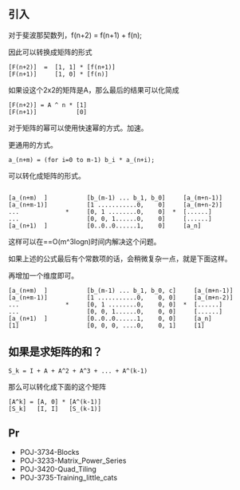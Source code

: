 ## 引入

对于斐波那契数列，f(n+2) = f(n+1) + f(n);

因此可以转换成矩阵的形式
```
[F(n+2)]  =  [1, 1] * [f(n+1)]
[F(n+1)]     [1, 0] * [f(n)]
```
如果设这个2x2的矩阵是A，那么最后的结果可以化简成
```
[F(n+2)] = A ^ n * [1]
[F(n+1)]           [0]
```

对于矩阵的幂可以使用快速幂的方式。加速。


更通用的方式。

```
a_(n+m) = (for i=0 to m-1) b_i * a_(n+i);
```

可以转化成矩阵的形式。

```

[a_(n+m)  ]           [b_(m-1) ... b_1, b_0]     [a_(m+n-1)]
[a_(n+m-1)]           [1 ...........0,    0]     [a_(m+n-2)]
...             *     [0, 1 ........0,    0]  *  [......]
...                   [0, 0, 1......0,    0]     [......]
[a_(n+1)  ]           [0..0..0......1,    0]     [a_n]

```

这样可以在==O(m^3logn)时间内解决这个问题。

如果上述的公式最后有个常数项的话，会稍微复杂一点，就是下面这样。




再增加一个维度即可。

```
[a_(n+m)  ]           [b_(m-1) ... b_1, b_0, c]     [a_(m+n-1)]
[a_(n+m-1)]           [1 ...........0,    0, 0]     [a_(m+n-2)]
...             *     [0, 1 ........0,    0, 0]  *  [......]
...                   [0, 0, 1......0,    0, 0]     [......]
[a_(n+1)  ]           [0..0..0......1,    0, 0]     [a_n]
[1]                   [0, 0, 0, ....0,    0, 1]     [1]
```

## 如果是求矩阵的和？


```
S_k = I + A + A^2 + A^3 + ... + A^(k-1)
```

那么可以转化成下面的这个矩阵

```
[A^k] = [A, 0] * [A^(k-1)]
[S_k]   [I, I]   [S_(k-1)]
```


## Pr

- POJ-3734-Blocks
- POJ-3233-Matrix_Power_Series
- POJ-3420-Quad_Tiling
- POJ-3735-Training_little_cats
